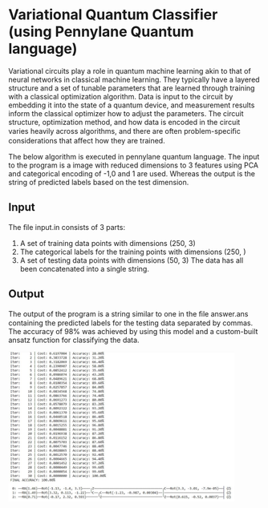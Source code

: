 # Variational Quantum Classifier (using Pennylane Quantum language)

Variational circuits play a role in quantum machine learning akin to that of neural networks in classical machine learning. They typically have a layered structure and a set of tunable parameters that are learned through training with a classical optimization algorithm. Data is input to the circuit by embedding it into the state of a quantum device, and measurement results inform the classical optimizer how to adjust the parameters. The circuit structure, optimization method, and how data is encoded in the circuit varies heavily across algorithms, and there are often problem-speciﬁc considerations that aﬀect how they are trained.


The below algorithm is executed in pennylane quantum language. The input to the program is a image with reduced dimensions to 3 features using PCA and categorical encoding of -1,0 and 1 are used. 
Whereas the output is the string of predicted labels based on the test dimension.  

## Input
The ﬁle input.in consists of 3 parts:
1. A set of training data points with dimensions (250, 3)
2. The categorical labels for the training points with dimensions (250, )
3. A set of testing data points with dimensions (50, 3)
The data has all been concatenated into a single string. 

## Output
The output of the program is a string similar to one in the ﬁle answer.ans containing the predicted labels for the testing data separated by commas.
The accuracy of 98% was achieved by using this model and a custom-built ansatz function for classifying the data.

<img src="VQC_output.JPG" height="300" width="450">
